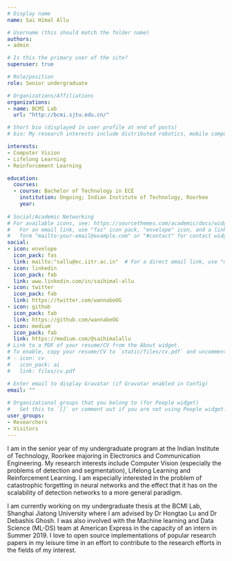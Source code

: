 ```yaml
---
# Display name
name: Sai Himal Allu

# Username (this should match the folder name)
authors:
- admin

# Is this the primary user of the site?
superuser: true

# Role/position
role: Senior undergraduate

# Organizations/Affiliations
organizations:
- name: BCMI Lab 
  url: "http://bcmi.sjtu.edu.cn/"

# Short bio (displayed in user profile at end of posts)
# bio: My research interests include distributed robotics, mobile computing and programmable matter.

interests:
- Computer Vision
- Lifelong Learning
- Reinforcement Learning

education:
  courses:
  - course: Bachelor of Technology in ECE
    institution: Ongoing; Indian Institute of Technology, Roorkee
    year: 
  
# Social/Academic Networking
# For available icons, see: https://sourcethemes.com/academic/docs/widgets/#icons
#   For an email link, use "fas" icon pack, "envelope" icon, and a link in the
#   form "mailto:your-email@example.com" or "#contact" for contact widget.
social:
- icon: envelope
  icon_pack: fas
  link: mailto:"sallu@ec.iitr.ac.in"  # For a direct email link, use "mailto:test@example.org".
- icon: linkedin
  icon_pack: fab
  link: www.linkedin.com/in/saihimal-allu
- icon: twitter
  icon_pack: fab
  link: https://twitter.com/wannabeOG
- icon: github
  icon_pack: fab
  link: https://github.com/wannabeOG
- icon: medium
  icon_pack: fab
  link: https://medium.com/@saihimalallu
# Link to a PDF of your resume/CV from the About widget.
# To enable, copy your resume/CV to `static/files/cv.pdf` and uncomment the lines below.  
# - icon: cv
#   icon_pack: ai
#   link: files/cv.pdf

# Enter email to display Gravatar (if Gravatar enabled in Config)
email: ""
  
# Organizational groups that you belong to (for People widget)
#   Set this to `[]` or comment out if you are not using People widget.  
user_groups:
- Researchers
- Visitors
---
```


I am in the senior year of my undergraduate program at the Indian Institute of Technology, Roorkee majoring in Electronics and Communication Engineering. My research interests include Computer Vision (especially the problems of detection and segmentation), Lifelong Learning and Reinforcement Learning. I am especially interested in the problem of catastrophic forgetting in neural networks and the effect that it has on the scalability of detection networks to a more general paradigm. 

I am currently working on my undergraduate thesis at the BCMI Lab, Shanghai Jiatong University where I am advised by Dr Hongtao Lu and Dr Debashis Ghosh. I was also involved with the Machine learning and Data Science (ML-DS) team at American Express in the capacity of an intern in Summer 2019. I love to open source implementations of popular research papers in my leisure time in an effort to contribute to the research efforts in the fields of my interest.   